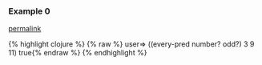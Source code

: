 ### Example 0
[permalink](#example-0)

{% highlight clojure %}
{% raw %}
user=> ((every-pred number? odd?) 3 9 11)
true{% endraw %}
{% endhighlight %}


